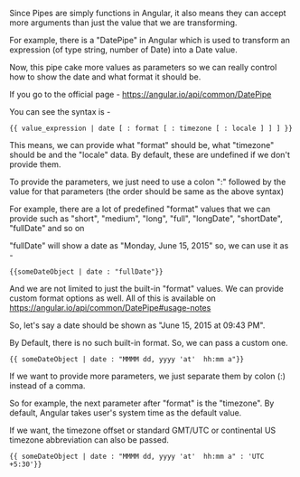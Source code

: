 Since Pipes are simply functions in Angular, it also means they can accept more arguments than just the value that we are transforming.

For example, there is a "DatePipe" in Angular which is used to transform an expression (of type string, number of Date) into a Date value.

Now, this pipe cake more values as parameters so we can really control how to show the date and what format it should be.

If you go to the official page - https://angular.io/api/common/DatePipe

You can see the syntax is - 

    {{ value_expression | date [ : format [ : timezone [ : locale ] ] ] }}

This means, we can provide what "format" should be, what "timezone" should be and the "locale" data. By default, these are undefined if we don't provide them.

To provide the parameters, we just need to use a colon ":" followed by the value for that parameters (the order should be same as the above syntax)

For example, there are a lot of predefined "format" values that we can provide such as "short", "medium", "long", "full", "longDate", "shortDate", "fullDate" and so on

"fullDate" will show a date as "Monday, June 15, 2015" so, we can use it as - 

    {{someDateObject | date : "fullDate"}}


And we are not limited to just the built-in "format" values. We can provide custom format options as well. All of this is available on https://angular.io/api/common/DatePipe#usage-notes

So, let's say a date should be shown as "June 15, 2015 at 09:43 PM".

By Default, there is no such built-in format. So, we can pass a custom one.

    {{ someDateObject | date : "MMMM dd, yyyy 'at'  hh:mm a"}}

If we want to provide more parameters, we just separate them by colon (:) instead of a comma.

So for example, the next parameter after "format" is the "timezone". By default, Angular takes user's system time as the default value. 

If we want, the timezone offset or standard GMT/UTC or continental US timezone abbreviation can also be passed.

    {{ someDateObject | date : "MMMM dd, yyyy 'at'  hh:mm a" : 'UTC +5:30'}}